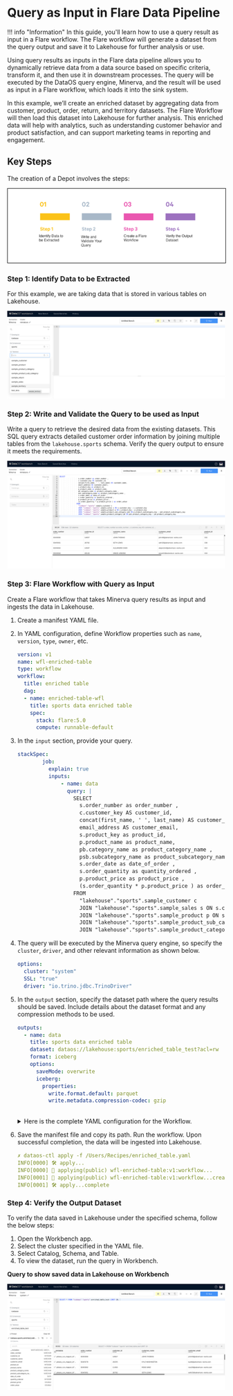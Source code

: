 # Query as Input in Flare Data Pipeline

!!! info "Information"
    In this guide, you'll learn how to use a query result as input in a Flare workflow. The Flare workflow will generate a dataset from the query output and save it to Lakehouse for further analysis or use.

Using query results as inputs in the Flare data pipeline allows you to dynamically retrieve data from a data source based on specific criteria, transform it, and then use it in downstream processes. The query will be executed by the DataOS query engine, Minerva, and the result will be used as input in a Flare workflow, which loads it into the sink system.

In this example, we’ll create an enriched dataset by aggregating data from customer, product, order, return, and territory datasets. The Flare Workflow will then load this dataset into Lakehouse for further analysis. This enriched data will help with analytics, such as understanding customer behavior and product satisfaction, and can support marketing teams in reporting and engagement.

## Key Steps

The creation of a Depot involves the steps:
<center>
<div style="text-align: center;">
<img src="/quick_guides/creating_etl_pipelines/query_as_input_flare/4_query_input.png" alt="Steps to create a workflow with query" style="border: 1px solid black;">
</div>
</center>

### **Step 1: Identify Data to be Extracted**

For this example, we are taking data that is stored in various tables on Lakehouse. 

![data_on_workbench.png](/quick_guides/creating_etl_pipelines/query_as_input_flare/data_on_workbench.png)

### **Step 2: Write and Validate the Query to be used as Input**

Write a query to retrieve the desired data from the existing datasets. This SQL query extracts detailed customer order information by joining multiple tables from the `lakehouse.sports` schema. Verify the query output to ensure it meets the requirements.

![test_query_workbench.png](/quick_guides/creating_etl_pipelines/query_as_input_flare/test_query_workbench.png)

### **Step 3: Flare Workflow with Query as Input**

Create a Flare workflow that takes Minerva query results as input and ingests the data in Lakehouse.

1. Create a manifest YAML file.
2. In YAML configuration, define Workflow properties such as `name`, `version`, `type`, `owner`, etc. 
    
    ```yaml
    version: v1
    name: wfl-enriched-table
    type: workflow
    workflow:
      title: enriched table 
      dag:
      - name: enriched-table-wfl
        title: sports data enriched table
        spec:
          stack: flare:5.0
          compute: runnable-default
    ```
    
3. In the `input` section, provide your query.
    
    ```yaml
    stackSpec:
            job:
              explain: true
              inputs:
                  - name: data
                    query: |
                      SELECT
                        s.order_number as order_number ,
                        c.customer_key AS customer_id,
                        concat(first_name, ' ', last_name) AS customer_name,
                        email_address AS customer_email,
                        s.product_key as product_id,
                        p.product_name as product_name,
                        pb.category_name as product_category_name ,
                        psb.subcategory_name as product_subcategory_name ,
                        s.order_date as date_of_order ,
                        s.order_quantity as quantity_ordered , 
                        p.product_price as product_price , 
                        (s.order_quantity * p.product_price ) as order_value 
                      FROM
                        "lakehouse"."sports".sample_customer c
                        JOIN "lakehouse"."sports".sample_sales s ON s.customer_key = c.customer_key
                        JOIN "lakehouse"."sports".sample_product p ON s.product_key = p.product_key
                        JOIN "lakehouse"."sports".sample_product_sub_category psb ON p.product_subcategory_key = psb.product_subcategory_key
                        JOIN "lakehouse"."sports".sample_product_category pb ON psb.product_category_key = pb.product_category_key 
    
    ```
    
4. The query will be executed by the Minerva query engine, so specify the `cluster`, `driver`, and other relevant information as shown below.
    
    ```yaml
    options:
      cluster: "system"
      SSL: "true"
      driver: "io.trino.jdbc.TrinoDriver"
    ```
    
5. In the `output` section, specify the dataset path where the query results should be saved. Include details about the dataset format and any compression methods to be used. 
    
    ```yaml
    outputs:
      - name: data
        title: sports data enriched table
        dataset: dataos://lakehouse:sports/enriched_table_test?acl=rw
        format: iceberg
        options:
          saveMode: overwrite
          iceberg:
            properties:
              write.format.default: parquet
              write.metadata.compression-codec: gzip
        
    ```
    
    <details><summary>Here is the complete YAML configuration for the Workflow.</summary>
    
        ```yaml
        version: v1
        name: wfl-enriched-table
        type: workflow
        workflow:
        title: enriched table 
        dag:
        - name: enriched-table-wfl
            title: sports data enriched table
            spec:
            stack: flare:5.0
            compute: runnable-default
            stackSpec:
                job:
                explain: true
                inputs:
                    - name: data
                        query: |
                        SELECT
                            s.order_number as order_number ,
                            c.customer_key AS customer_id,
                            concat(first_name, ' ', last_name) AS customer_name,
                            email_address AS customer_email,
                            s.product_key as product_id,
                            p.product_name as product_name,
                            pb.category_name as product_category_name ,
                            psb.subcategory_name as product_subcategory_name ,
                            s.order_date as date_of_order ,
                            s.order_quantity as quantity_ordered , 
                            p.product_price as product_price , 
                            (s.order_quantity * p.product_price ) as order_value 
                        FROM
                            "lakehouse"."sports".sample_customer c
                            JOIN "lakehouse"."sports".sample_sales s ON s.customer_key = c.customer_key
                            JOIN "lakehouse"."sports".sample_product p ON s.product_key = p.product_key
                            JOIN "lakehouse"."sports".sample_product_sub_category psb ON p.product_subcategory_key = psb.product_subcategory_key
                            JOIN "lakehouse"."sports".sample_product_category pb ON psb.product_category_key = pb.product_category_key 
        
                        options:
                        cluster: "system"
                        SSL: "true"
                        driver: "io.trino.jdbc.TrinoDriver"
        
                logLevel: INFO
        
                outputs:
                    - name: data
                        dataset: dataos://lakehouse:sports/enriched_table_test?acl=rw
                        format: iceberg
                        options:
                        saveMode: overwrite
                        iceberg:
                            properties:
                            write.format.default: parquet
                            write.metadata.compression-codec: gzip
                        title: sports data enriched table
        
        ```
    </details>
6. Save the manifest file and copy its path. Run the workflow. Upon successful completion, the data will be ingested into Lakehouse.

    ```yaml
    ✗ dataos-ctl apply -f /Users/Recipes/enriched_table.yaml 
    INFO[0000] 🛠 apply...                                   
    INFO[0000] 🔧 applying(public) wfl-enriched-table:v1:workflow... 
    INFO[0001] 🔧 applying(public) wfl-enriched-table:v1:workflow...created 
    INFO[0001] 🛠 apply...complete   
    ```

### **Step 4: Verify the Output Dataset**

To verify the data saved in Lakehouse under the specified schema, follow the below steps:

1. Open the Workbench app.
2. Select the cluster specified in the YAML file.
3. Select Catalog, Schema, and Table.
4. To view the dataset, run the query in Workbench. 

**Query to show saved data in Lakehouse on Workbench**

![output_workbench.png](/quick_guides/creating_etl_pipelines/query_as_input_flare/output_workbench.png)